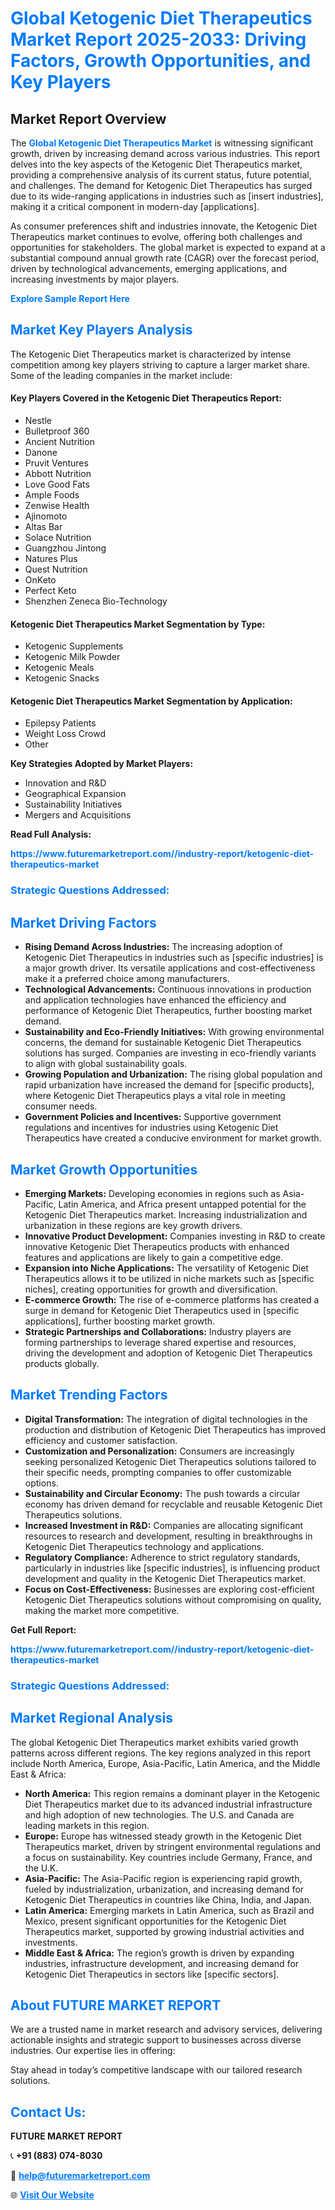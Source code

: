 <h1 style="color: #007BFF;">Global Ketogenic Diet Therapeutics Market Report 2025-2033: Driving Factors, Growth Opportunities, and Key Players</h1>

<section id="overview">
<h2>Market Report Overview</h2>
<p>The <a href="https://www.futuremarketreport.com//industry-report/ketogenic-diet-therapeutics-market" style="color: #007BFF; text-decoration: none;"><strong>Global Ketogenic Diet Therapeutics Market</strong></a> is witnessing significant growth, driven by increasing demand across various industries. This report delves into the key aspects of the Ketogenic Diet Therapeutics market, providing a comprehensive analysis of its current status, future potential, and challenges. The demand for Ketogenic Diet Therapeutics has surged due to its wide-ranging applications in industries such as [insert industries], making it a critical component in modern-day [applications].</p>
<p>As consumer preferences shift and industries innovate, the Ketogenic Diet Therapeutics market continues to evolve, offering both challenges and opportunities for stakeholders. The global market is expected to expand at a substantial compound annual growth rate (CAGR) over the forecast period, driven by technological advancements, emerging applications, and increasing investments by major players.</p>
</section>

<section id="overview">
<p><a href="https://www.futuremarketreport.com//request-sample/reportId=78804" style="color: #007BFF; text-decoration: none;"><strong>Explore Sample Report Here</strong></a></p>
</section>

<section id="key-players">
<h2 style="color: #007BFF;">Market Key Players Analysis</h2>
<p>The Ketogenic Diet Therapeutics market is characterized by intense competition among key players striving to capture a larger market share. Some of the leading companies in the market include:</p>
<h4>Key Players Covered in the Ketogenic Diet Therapeutics Report:</h4>
<ul><li>Nestle</li><li>Bulletproof 360</li><li>Ancient Nutrition</li><li>Danone</li><li>Pruvit Ventures</li><li>Abbott Nutrition</li><li>Love Good Fats</li><li>Ample Foods</li><li>Zenwise Health</li><li>Ajinomoto</li><li>Altas Bar</li><li>Solace Nutrition</li><li>Guangzhou Jintong</li><li>Natures Plus</li><li>Quest Nutrition</li><li>OnKeto</li><li>Perfect Keto</li><li>Shenzhen Zeneca Bio-Technology</li></ul>
<h4>Ketogenic Diet Therapeutics Market Segmentation by Type:</h4>
<ul><li>Ketogenic Supplements</li><li>Ketogenic Milk Powder</li><li>Ketogenic Meals</li><li>Ketogenic Snacks</li></ul>

<h4>Ketogenic Diet Therapeutics Market Segmentation by Application:</h4>
<ul><li>Epilepsy Patients</li><li>Weight Loss Crowd</li><li>Other</li></ul>
<p><strong>Key Strategies Adopted by Market Players:</strong></p>
<ul>
<li>Innovation and R&D</li>
<li>Geographical Expansion</li>
<li>Sustainability Initiatives</li>
<li>Mergers and Acquisitions</li>
</ul>
</section>

<section>
<p><strong>Read Full Analysis: </strong></p><a href="https://www.futuremarketreport.com//industry-report/ketogenic-diet-therapeutics-market" style="color: #007BFF; text-decoration: none;"><strong>https://www.futuremarketreport.com//industry-report/ketogenic-diet-therapeutics-market</strong></a>
<h3 style="color: #007BFF;">Strategic Questions Addressed:</h3>
</section>

<section id="driving-factors">
<h2 style="color: #007BFF;">Market Driving Factors</h2>
<ul>
<li><strong>Rising Demand Across Industries:</strong> The increasing adoption of Ketogenic Diet Therapeutics in industries such as [specific industries] is a major growth driver. Its versatile applications and cost-effectiveness make it a preferred choice among manufacturers.</li>
<li><strong>Technological Advancements:</strong> Continuous innovations in production and application technologies have enhanced the efficiency and performance of Ketogenic Diet Therapeutics, further boosting market demand.</li>
<li><strong>Sustainability and Eco-Friendly Initiatives:</strong> With growing environmental concerns, the demand for sustainable Ketogenic Diet Therapeutics solutions has surged. Companies are investing in eco-friendly variants to align with global sustainability goals.</li>
<li><strong>Growing Population and Urbanization:</strong> The rising global population and rapid urbanization have increased the demand for [specific products], where Ketogenic Diet Therapeutics plays a vital role in meeting consumer needs.</li>
<li><strong>Government Policies and Incentives:</strong> Supportive government regulations and incentives for industries using Ketogenic Diet Therapeutics have created a conducive environment for market growth.</li>
</ul>
</section>

<section id="growth-opportunities">
<h2 style="color: #007BFF;">Market Growth Opportunities</h2>
<ul>
<li><strong>Emerging Markets:</strong> Developing economies in regions such as Asia-Pacific, Latin America, and Africa present untapped potential for the Ketogenic Diet Therapeutics market. Increasing industrialization and urbanization in these regions are key growth drivers.</li>
<li><strong>Innovative Product Development:</strong> Companies investing in R&D to create innovative Ketogenic Diet Therapeutics products with enhanced features and applications are likely to gain a competitive edge.</li>
<li><strong>Expansion into Niche Applications:</strong> The versatility of Ketogenic Diet Therapeutics allows it to be utilized in niche markets such as [specific niches], creating opportunities for growth and diversification.</li>
<li><strong>E-commerce Growth:</strong> The rise of e-commerce platforms has created a surge in demand for Ketogenic Diet Therapeutics used in [specific applications], further boosting market growth.</li>
<li><strong>Strategic Partnerships and Collaborations:</strong> Industry players are forming partnerships to leverage shared expertise and resources, driving the development and adoption of Ketogenic Diet Therapeutics products globally.</li>
</ul>
</section>

<section id="trending-factors">
<h2 style="color: #007BFF;">Market Trending Factors</h2>
<ul>
<li><strong>Digital Transformation:</strong> The integration of digital technologies in the production and distribution of Ketogenic Diet Therapeutics has improved efficiency and customer satisfaction.</li>
<li><strong>Customization and Personalization:</strong> Consumers are increasingly seeking personalized Ketogenic Diet Therapeutics solutions tailored to their specific needs, prompting companies to offer customizable options.</li>
<li><strong>Sustainability and Circular Economy:</strong> The push towards a circular economy has driven demand for recyclable and reusable Ketogenic Diet Therapeutics solutions.</li>
<li><strong>Increased Investment in R&D:</strong> Companies are allocating significant resources to research and development, resulting in breakthroughs in Ketogenic Diet Therapeutics technology and applications.</li>
<li><strong>Regulatory Compliance:</strong> Adherence to strict regulatory standards, particularly in industries like [specific industries], is influencing product development and quality in the Ketogenic Diet Therapeutics market.</li>
<li><strong>Focus on Cost-Effectiveness:</strong> Businesses are exploring cost-efficient Ketogenic Diet Therapeutics solutions without compromising on quality, making the market more competitive.</li>
</ul>
</section>

<section>
<p><strong>Get Full Report: </strong></p><a href="https://www.futuremarketreport.com//industry-report/ketogenic-diet-therapeutics-market" style="color: #007BFF; text-decoration: none;"><strong>https://www.futuremarketreport.com//industry-report/ketogenic-diet-therapeutics-market</strong></a>
<h3 style="color: #007BFF;">Strategic Questions Addressed:</h3>
</section>


<section id="regional-analysis">
<h2 style="color: #007BFF;">Market Regional Analysis</h2>
<p>The global Ketogenic Diet Therapeutics market exhibits varied growth patterns across different regions. The key regions analyzed in this report include North America, Europe, Asia-Pacific, Latin America, and the Middle East & Africa:</p>
<ul>
<li><strong>North America:</strong> This region remains a dominant player in the Ketogenic Diet Therapeutics market due to its advanced industrial infrastructure and high adoption of new technologies. The U.S. and Canada are leading markets in this region.</li>
<li><strong>Europe:</strong> Europe has witnessed steady growth in the Ketogenic Diet Therapeutics market, driven by stringent environmental regulations and a focus on sustainability. Key countries include Germany, France, and the U.K.</li>
<li><strong>Asia-Pacific:</strong> The Asia-Pacific region is experiencing rapid growth, fueled by industrialization, urbanization, and increasing demand for Ketogenic Diet Therapeutics in countries like China, India, and Japan.</li>
<li><strong>Latin America:</strong> Emerging markets in Latin America, such as Brazil and Mexico, present significant opportunities for the Ketogenic Diet Therapeutics market, supported by growing industrial activities and investments.</li>
<li><strong>Middle East & Africa:</strong> The region’s growth is driven by expanding industries, infrastructure development, and increasing demand for Ketogenic Diet Therapeutics in sectors like [specific sectors].</li>
</ul>
</section>

<footer>
<h2 style="color: #007BFF;">About FUTURE MARKET REPORT</h2>
<p>We are a trusted name in market research and advisory services, delivering actionable insights and strategic support to businesses across diverse industries. Our expertise lies in offering:</p>

<p>Stay ahead in today’s competitive landscape with our tailored research solutions.</p>

<h2 style="color: #007BFF;">Contact Us:</h2>
<p><strong>FUTURE MARKET REPORT</strong></p>
<p>📞 <strong>+91 (883) 074-8030</strong></p>
<p>📧 <strong><a href="mailto:help@futuremarketreport.com" style="color: #007BFF;">help@futuremarketreport.com</a></strong></p>
<p>🌐 <strong><a href="https://www.futuremarketreport.com/" style="color: #007BFF;">Visit Our Website</a></strong></p>
</footer>